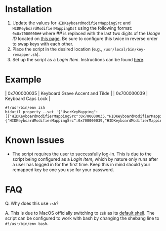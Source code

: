 # Installation
1. Update the values for `HIDKeyboardModifierMappingSrc` and `HIDKeyboardModifierMappingDst` using the following format: `0x0x7000000##` where **##** is replaced with the last two digits of the *Usage ID* located on [this page](https://developer.apple.com/library/archive/technotes/tn2450/_index.html#//apple_ref/doc/uid/DTS40017618-CH1-KEY_TABLE_USAGES). Be sure to configure this twice in reverse order to swap keys with each other.
2. Place the script in the desired location (e.g., `/usr/local/bin/key-remapper.sh`).
3. Set up the script as a *Login Item*. Instructions can be found [here](https://support.apple.com/guide/mac-help/open-items-automatically-when-you-log-in-mh15189/mac).

# Example
| 0x700000035 | Keyboard Grave Accent and Tilde |
| 0x700000039 | Keyboard Caps Lock |

```
#!/usr/bin/env zsh
hidutil property --set '{"UserKeyMapping":[{"HIDKeyboardModifierMappingSrc":0x700000035,"HIDKeyboardModifierMappingDst":0x700000039},{"HIDKeyboardModifierMappingSrc":0x700000039,"HIDKeyboardModifierMappingDst":0x700000035}]}'
```

# Known Issues
* The script requires the user to successfully log-in. This is due to the script being configured as a *Login Item*, which by nature only runs after a user has logged in for the first time. Keep this in mind should your remapped key be one you use for your password.

# FAQ
Q. Why does this use `zsh`?

A. This is due to MacOS officially switching to `zsh` as its [default shell](https://support.apple.com/guide/terminal/change-the-default-shell-trml113/mac#:~:text=The%20default%20shell%20is%20zsh,windows%20and%20tabs%20open%20with.&text=In%20the%20Terminal%20app%20on,shell%20you%20want%20to%20use.). The script can be configured to work with bash by changing the shebang line to `#!/usr/bin/env bash`.

